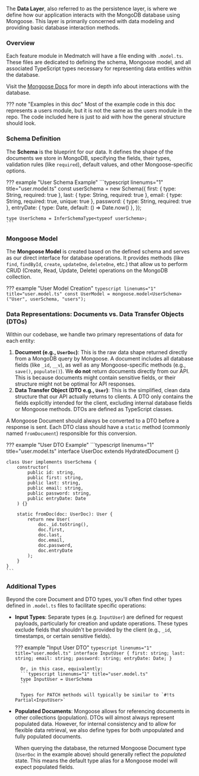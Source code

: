 The **Data Layer**, also referred to as the persistence layer, is where we define how our application interacts with the MongoDB database using Mongoose. This layer is primarily concerned with data modeling and providing basic database interaction methods.

### Overview

Each feature module in Medmatch will have a file ending with `.model.ts`. These files are dedicated to defining the schema, Mongoose model, and all associated TypeScript types necessary for representing data entities within the database.

Visit the [Mongoose Docs](https://mongoosejs.com/docs/guide.html) for more in depth info about interactions with the database.

??? note "Examples in this doc"
    Most of the example code in this doc represents a users module, but it is not the same as the users module in the repo. The code included here is just to aid with how the general structure should look.

### Schema Definition

The **Schema** is the blueprint for our data. It defines the shape of the documents we store in MongoDB, specifying the fields, their types, validation rules (like `required`), default values, and other Mongoose-specific options.

??? example "User Schema Example"
    ```typescript linenums="1" title="user.model.ts"
    const userSchema = new Schema({
        first: { type: String, required: true },
        last: { type: String, required: true },
        email: { type: String, required: true, unique: true },
        password: { type: String, required: true },
        entryDate: { type: Date, default: () => Date.now() },
    });

    type UserSchema = InferSchemaType<typeof userSchema>;
    ```

### Mongoose Model

The **Mongoose Model** is created based on the defined schema and serves as our direct interface for database operations. It provides methods (like `find`, `findById`, `create`, `updateOne`, `deleteOne`, etc.) that allow us to perform CRUD (Create, Read, Update, Delete) operations on the MongoDB collection.

??? example "User Model Creation"
    ```typescript linenums="1" title="user.model.ts"
    const UserModel = mongoose.model<UserSchema>("User", userSchema, "users");
    ```

### Data Representations: Documents vs. Data Transfer Objects (DTOs)

Within our codebase, we handle two primary representations of data for each entity:

1.  **Document (e.g., `UserDoc`)**: This is the raw data shape returned directly from a MongoDB query by Mongoose. A document includes all database fields (like `_id`, `__v`), as well as any Mongoose-specific methods (e.g., `save()`, `populate()`). We **do not** return documents directly from our API. This is because documents might contain sensitive fields, or their structure might not be optimal for API responses.
2.  **Data Transfer Object (DTO e.g., `User`)**: This is the simplified, clean data structure that our API actually returns to clients. A DTO only contains the fields explicitly intended for the client, excluding internal database fields or Mongoose methods. DTOs are defined as TypeScript classes.

A Mongoose Document should always be converted to a DTO before a response is sent. Each DTO class should have a `static` method (commonly named `fromDocument`) responsible for this conversion.

??? example "User DTO Example"
    ```typescript linenums="1" title="user.model.ts"
    interface UserDoc extends HydratedDocument<UserSchema> {}

    class User implements UserSchema {
        constructor(
            public id: string,
            public first: string,
            public last: string,
            public email: string,
            public password: string,
            public entryDate: Date
        ) {}

        static fromDoc(doc: UserDoc): User {
            return new User(
                doc._id.toString(),
                doc.first,
                doc.last,
                doc.email,
                doc.password,
                doc.entryDate
            );
        }
    }
    ```

### Additional Types

Beyond the core Document and DTO types, you'll often find other types defined in `.model.ts` files to facilitate specific operations:

* **Input Types**: Separate types (e.g. `InputUser`) are defined for request payloads, particularly for creation and update operations. These types exclude fields that shouldn't be provided by the client (e.g., `_id`, timestamps, or certain sensitive fields).

    ??? example "Input User DTO"
        ```typescript linenums="1" title="user.model.ts"
        interface InputUser {
            first: string;
            last: string;
            email: string;
            password: string;
            entryDate: Date;
        }
        ```

        Or, in this case, equivalently:
        ```typescript linenums="1" title="user.model.ts"
        type InputUser = UserSchema
        ```

        Types for PATCH methods will typically be similar to `#!ts Partial<InputUser>`

* **Populated Documents**: Mongoose allows for referencing documents in other collections (population). DTOs will almost always represent populated data. However, for internal consistency and to allow for flexible data retrieval, we also define types for both unpopulated and fully populated documents.

    When querying the database, the returned Mongoose Document type (`UserDoc` in the example above) should generally reflect the *populated* state. This means the default type alias for a Mongoose model will expect populated fields.
